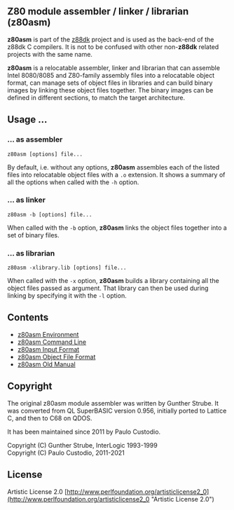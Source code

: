 ## Z80 module assembler / linker / librarian (z80asm)

**z80asm** is part of the [z88dk](http://www.z88dk.org/) project and is used as
the back-end of the z88dk C compilers. It is not to be confused with other 
non-**z88dk** related projects with the same name.

**z80asm** is a relocatable assembler, linker and librarian that can assemble 
Intel 8080/8085 and Z80-family assembly files into a relocatable object format,
can manage sets of object files in libraries and can build binary images by 
linking these object files together. The binary images can be defined in 
different sections, to match the target architecture.

## Usage ...

### ... as assembler

```
z80asm [options] file...
```

By default, i.e. without any options, **z80asm** assembles each of the listed 
files into relocatable object files with a ```.o``` extension. It shows a 
summary of all the options when called with the ```-h``` option.

### ... as linker

```
z80asm -b [options] file...
```

When called with the ```-b``` option, **z80asm** links the object files 
together into a set of binary files.

### ... as librarian

```
z80asm -xlibrary.lib [options] file...
```

When called with the ```-x``` option, **z80asm** builds a library containing 
all the object files passed as argument. That library can then be used during 
linking by specifying it with the ```-l``` option.

## Contents

* [z80asm Environment](Tool---z80asm---environment)
* [z80asm Command Line](Tool---z80asm---command-line)
* [z80asm Input Format](Tool---z80asm---input-format)
* [z80asm Object File Format](Tool---z80asm---object-file-format)
* [z80asm Old Manual](Tool---z80asm---old-manual)

## Copyright

The original z80asm module assembler was written by Gunther Strube. 
It was converted from QL SuperBASIC version 0.956, initially ported to Lattice C, and then to C68 on QDOS.

It has been maintained since 2011 by Paulo Custodio.

Copyright (C) Gunther Strube, InterLogic 1993-1999  
Copyright (C) Paulo Custodio, 2011-2021

## License

Artistic License 2.0 [http://www.perlfoundation.org/artisticlicense2_0](http://www.perlfoundation.org/artisticlicense2_0 "Artistic License 2.0")
